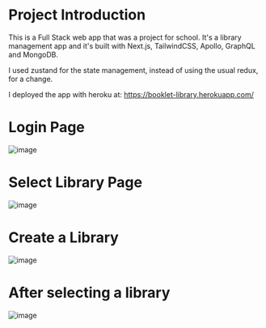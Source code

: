 # Project Introduction

This is a Full Stack web app that was a project for school. It's a library management app and it's built with Next.js, TailwindCSS, Apollo, GraphQL and MongoDB.

I used zustand for the state management, instead of using the usual redux, for a change.

I deployed the app with heroku at: https://booklet-library.herokuapp.com/

# Login Page

![image](https://user-images.githubusercontent.com/43253459/200141682-0280655c-4dc1-4236-94f9-f747d6d30324.png)

# Select Library Page

![image](https://user-images.githubusercontent.com/43253459/200141696-e3adcb29-c92f-4e0c-adf4-a57dbc721f1b.png)

# Create a Library

![image](https://user-images.githubusercontent.com/43253459/200141709-2c3ebebd-1fc5-4386-accf-73d23dfe7a0f.png)

# After selecting a library

![image](https://user-images.githubusercontent.com/43253459/200141724-48a88e37-c529-4558-a6b3-4aa9469b7ac5.png)
